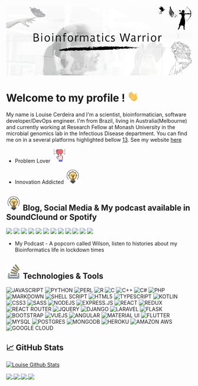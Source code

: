 <!-- More info, tips and tricks for making GitHub Profile README can be found in my article at https://towardsdatascience.com/build-a-stunning-readme-for-your-github-profile-9b80434fe5d7 --><img
![start](assets/readme_header1.png)

# Welcome to my profile ! <img src="assets/wave.gif" width="30"/>

My name is Louise Cerdeira and I'm a scientist, bioinformatician, software developer/DevOps engineer. I'm from Brazil, living in Australia(Melbourne) and currently working at Research Fellow at Monash University in the microbial genomics lab in the Infectious Disease department. You can find me on in a several platforms highlighted bellow [1][2][3]. See my website [here](https://lcerdeira.github.io/portfolio/)

- Problem Lover <img src="assets/iconfinder_love-heart-romantic-marriage-18_4180551.svg" width="40"/>

- Innovation Addicted <img src="assets/iconfinder_496_bulb_energy_idea_solution_4212938.svg" width="40"/>

## <img src="assets/iconfinder_496_bulb_energy_idea_solution_4212938.svg" width="40"/> Blog, Social Media & My podcast available in SoundClound or Spotify

![](https://img.shields.io/badge/DEV.TO-%230A0A0A.svg?&style=for-the-badge&logo=dev.to&logoColor=white)
![](https://img.shields.io/badge/medium-%2312100E.svg?&style=for-the-badge&logo=medium&logoColor=white)
![](https://img.shields.io/badge/youtube-%23FF0000.svg?&style=for-the-badge&logo=youtube&logoColor=white)
![](https://img.shields.io/badge/spotify-%231ED760.svg?&style=for-the-badge&logo=spotify&logoColor=white)
![](https://img.shields.io/badge/soundcloud-FF3300?logo=soundcloud&logoColor=white&style=for-the-badge)
![](https://img.shields.io/badge/github-%23100000.svg?&style=for-the-badge&logo=github&logoColor=white)
![](https://img.shields.io/badge/gitlab-%23330f63.svg?&style=for-the-badge&logo=gitlab&logoColor=white)
![](https://img.shields.io/badge/bitbucket-%23330f63.svg?color=143864&style=for-the-badge&logo=bitbucket&logoColor=white)
![](https://img.shields.io/badge/reddit-%23FF4500.svg?&style=for-the-badge&logo=reddit&logoColor=white)
![](https://img.shields.io/badge/stack%20overflow-FE7A16?logo=stack-overflow&logoColor=white&style=for-the-badge)
![](https://img.shields.io/badge/twitter-%231DA1F2.svg?&style=for-the-badge&logo=twitter&logoColor=white)
![](https://img.shields.io/badge/linkedin-%230077B5.svg?&style=for-the-badge&logo=linkedin&logoColor=whit)


- My Podcast - A popcorn called Wilson, listen to histories about my Bioinformatics  life in lockdown times

## <img src="assets/iconfinder_logo_stackoverflow_Stack_overflow_6541614.svg" width="40"/> Technologies & Tools

![JAVASCRIPT](https://img.shields.io/badge/javascript-%23F7DF1E.svg?&style=for-the-badge&logo=javascript&logoColor=black)
![PYTHON](https://img.shields.io/badge/python-%233776AB.svg?&style=for-the-badge&logo=python&logoColor=white)
![PERL](https://img.shields.io/badge/perl-%2339457E.svg?&style=for-the-badge&logo=perl&logoColor=white)
![R](https://img.shields.io/badge/r-%23276DC3.svg?&style=for-the-badge&logo=r&logoColor=white)
![C](https://img.shields.io/badge/c%20-%2300599C.svg?&style=for-the-badge&logo=c&logoColor=white)
![C++](https://img.shields.io/badge/c++%20-%2300599C.svg?&style=for-the-badge&logo=c%2B%2B&logoColor=white)
![C#](https://img.shields.io/badge/c%23%20-%23239120.svg?&style=for-the-badge&logo=c-sharp&logoColor=white)
![PHP](https://img.shields.io/badge/php-%23777BB4.svg?&style=for-the-badge&logo=php&logoColor=white)
![MARKDOWN](https://img.shields.io/badge/markdown-%23000000.svg?&style=for-the-badge&logo=markdown&logoColor=white)
![SHELL SCRIPT](https://img.shields.io/badge/shell_script%20-%23121011.svg?&style=for-the-badge&logo=gnu-bash&logoColor=white)
![HTML5](https://img.shields.io/badge/html5%20-%23E34F26.svg?&style=for-the-badge&logo=html5&logoColor=white)
![TYPESCRIPT](https://img.shields.io/badge/typescript%20-%23007ACC.svg?&style=for-the-badge&logo=typescript&logoColor=white)
![KOTLIN](https://img.shields.io/badge/kotlin-%230095D5.svg?&style=for-the-badge&logo=kotlin&logoColor=white)
![CSS3](https://img.shields.io/badge/css3%20-%231572B6.svg?&style=for-the-badge&logo=css3&logoColor=white)
![SASS](https://img.shields.io/badge/sass%20-%23CC6699.svg?&style=for-the-badge&logo=sass&logoColor=white)
![NODEJS](https://img.shields.io/badge/node.js%20-%2343853D.svg?&style=for-the-badge&logo=node.js&logoColor=white)
![EXPRESS.JS](https://img.shields.io/badge/express.js%20-%23404d59.svg?&style=for-the-badge)
![REACT](https://img.shields.io/badge/react%20-%2320232a.svg?&style=for-the-badge&logo=react&logoColor=%2361DAFB)
![REDUX](https://img.shields.io/badge/redux%20-%23593d88.svg?&style=for-the-badge&logo=redux&logoColor=white)
![REACT ROUTER](https://img.shields.io/badge/react_router%20-CA4245.svg?&style=for-the-badge&logo=react-router&logoColor=white)
![JQUERY](https://img.shields.io/badge/jquery%20-%230769AD.svg?&style=for-the-badge&logo=jquery&logoColor=white)
![DJANGO](https://img.shields.io/badge/django%20-%23092E20.svg?&style=for-the-badge&logo=django&logoColor=white)
![LARAVEL](https://img.shields.io/badge/laravel%20-%23FF2D20.svg?&style=for-the-badge&logo=laravel&logoColor=white)
![FLASK](https://img.shields.io/badge/flask%20-%23000.svg?&style=for-the-badge&logo=flask&logoColor=white)
![BOOTSTRAP](https://img.shields.io/badge/bootstrap%20-%23563D7C.svg?&style=for-the-badge&logo=bootstrap&logoColor=white)
![VUEJS](https://img.shields.io/badge/vuejs%20-%2335495e.svg?&style=for-the-badge&logo=vue.js&logoColor=%234FC08D)
![ANGULAR](https://img.shields.io/badge/angular%20-%23DD0031.svg?&style=for-the-badge&logo=angular&logoColor=white)
![MATERIAL UI](https://img.shields.io/badge/material%20ui%20-%230081CB.svg?&style=for-the-badge&logo=material-ui&logoColor=white)
![FLUTTER](https://img.shields.io/badge/Flutter%20-%2302569B.svg?&style=for-the-badge&logo=Flutter&logoColor=white)
![MYSQL](https://img.shields.io/badge/mysql-%2300f.svg?&style=for-the-badge&logo=mysql&logoColor=white)
![POSTGRES](https://img.shields.io/badge/postgres-%23316192.svg?&style=for-the-badge&logo=postgresql&logoColor=white)
![MONGODB](https://img.shields.io/badge/MongoDB-%234ea94b.svg?&style=for-the-badge&logo=mongodb&logoColor=white)
![HEROKU](https://img.shields.io/badge/heroku%20-430098.svg?&style=for-the-badge&logo=heroku&logoColor=white)
![AMAZON AWS](https://img.shields.io/badge/Amazon%20AWS-%23232F3E?logo=amazon-aws&logoColor=white&style=for-the-badge)
![GOOGLE CLOUD](https://img.shields.io/badge/Google%20Cloud-%234285F4?logo=google-cloud&logoColor=white&style=for-the-badge)

## &#x1f4c8; GitHub Stats
[![Louise Github Stats](https://github-readme-stats.vercel.app/api?username=lcerdeira&count_private=true&show_icons=true&theme=radical)](https://github.com/lcerdeira/github-readme-stats)

<!-- [![Top Langs](https://github-readme-stats.vercel.app/api/top-langs/?username=lcerdeira&langs_count=8&show_icons=true&theme=radical)](https://github.com/lcerdeira/github-readme-stats) -->

<a href="https://github.com/lcerdeira/github-readme-stats">
  <img align="center" src="https://github-readme-stats.vercel.app/api/pin/?username=lcerdeira&repo=github-readme-stats" />
</a>
<a href="https://github.com/lcerdeira/OrganicS2">
  <img align="center" src="https://github-readme-stats.vercel.app/api/pin/?username=lcerdeira&repo=OrganicS2" />
</a>
<a href="https://github.com/kelwyres/Kleborate_viz">
  <img align="center" src="https://github-readme-stats.vercel.app/api/pin/?username=lcerdeira&repo=Kleborate_viz" />
</a>
<a href="https://github.com/zadyson/TyphiNET">
  <img align="center" src="https://github-readme-stats.vercel.app/api/pin/?username=lcerdeira&repo=TyphiNET" />
</a>

<!-- links to social media icons -->

<!-- icons with padding -->

[1.1]: http://i.imgur.com/tXSoThF.png (twitter icon with padding)
[2.1]: http://i.imgur.com/0o48UoR.png (github icon with padding)

<!-- icons without padding -->

[1.2]: http://i.imgur.com/wWzX9uB.png (twitter icon without padding)
[2.2]: http://i.imgur.com/9I6NRUm.png (github icon without padding)
[3.2]: https://raw.githubusercontent.com/lcerdeira/lcerdeira/linkedin-3-16.png (LinkedIn icon without padding)


<!-- links to your social media accounts -->

[1]: https://twitter.com/lcerdeira
[2]: https://github.com/lcerdeira
[3]: https://www.linkedin.com/in/louisecerdeira


<!-- Resources MIT Lincense -->
<!-- Icons: https://simpleicons.org/ -->
<!-- GitHub Stats: https://github.com/anuraghazra/github-readme-stats -->
<!-- Emojis: https://emojipedia.org/emoji/ -->
<!-- HTML Emojis: https://www.fileformat.info/index.htm -->
<!-- Shields: https://shields.io/ -->
<!-- Awesome GitHub Profile README: https://github.com/abhisheknaiidu/awesome-github-profile-readme -->
